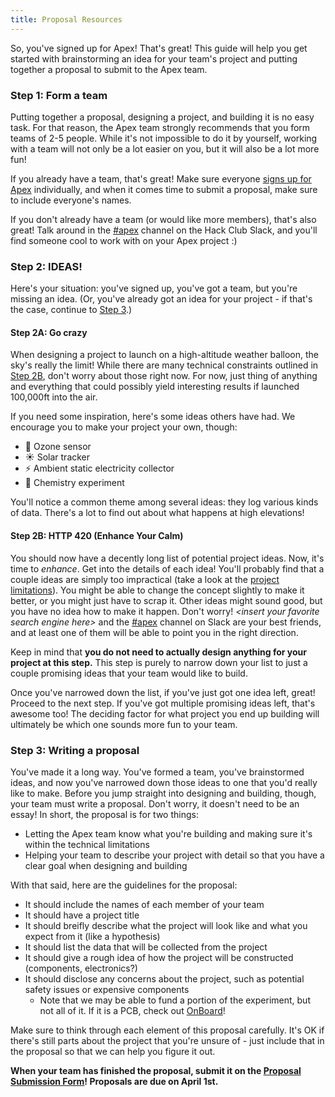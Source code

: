 ```yaml
---
title: Proposal Resources
---
```


So, you've signed up for Apex! That's great! This guide will help you get
started with brainstorming an idea for your team's project and putting together
a proposal to submit to the Apex team.

### Step 1: Form a team

Putting together a proposal, designing a project, and building it is no easy
task. For that reason, the Apex team strongly recommends that you form teams of
2-5 people. While it's not impossible to do it by yourself, working with a team
will not only be a lot easier on you, but it will also be a lot more fun!

If you already have a team, that's great! Make sure everyone
[signs up for Apex](https://apexhacks.org/signup) individually, and when it
comes time to submit a proposal, make sure to include everyone's names.

If you don't already have a team (or would like more members), that's also
great! Talk around in the [#apex](https://apexhacks.org/slack-channel) channel
on the Hack Club Slack, and you'll find someone cool to work with on your Apex
project :)

### Step 2: IDEAS!

Here's your situation: you've signed up, you've got a team, but you're missing
an idea. (Or, you've already got an idea for your project - if that's the case,
continue to [Step 3](#step-3-writing-a-proposal).)

#### Step 2A: Go crazy

When designing a project to launch on a high-altitude weather balloon, the sky's
really the limit! While there are many technical constraints outlined in
[Step 2B](#step-2b-http-420-enhance-your-calm), don't worry about those right
now. For now, just thing of anything and everything that could possibly yield
interesting results if launched 100,000ft into the air.

If you need some inspiration, here's some ideas others have had. We encourage
you to make your project your own, though:

- 🫧 Ozone sensor
- ☀️ Solar tracker
- ⚡️ Ambient static electricity collector
- 🧪 Chemistry experiment

You'll notice a common theme among several ideas: they log various kinds of
data. There's a lot to find out about what happens at high elevations!

#### Step 2B: HTTP 420 (Enhance Your Calm)

You should now have a decently long list of potential project ideas. Now, it's
time to _enhance_. Get into the details of each idea! You'll probably find that
a couple ideas are simply too impractical (take a look at the
[project limitations](/resources/limitations)). You might be able to change the
concept slightly to make it better, or you might just have to scrap it. Other
ideas might sound good, but you have no idea how to make it happen. Don't worry!
_\<insert your favorite search engine here\>_ and the
[#apex](https://apexhacks.org/slack-channel) channel on Slack are your best
friends, and at least one of them will be able to point you in the right
direction.

Keep in mind that **you do not need to actually design anything for your project
at this step.** This step is purely to narrow down your list to just a couple
promising ideas that your team would like to build.

Once you've narrowed down the list, if you've just got one idea left, great!
Proceed to the next step. If you've got multiple promising ideas left, that's
awesome too! The deciding factor for what project you end up building will
ultimately be which one sounds more fun to your team.

### Step 3: Writing a proposal

You've made it a long way. You've formed a team, you've brainstormed ideas, and
now you've narrowed down those ideas to one that you'd really like to make.
Before you jump straight into designing and building, though, your team must
write a proposal. Don't worry, it doesn't need to be an essay! In short, the
proposal is for two things:

- Letting the Apex team know what you're building and making sure it's within
  the technical limitations
- Helping your team to describe your project with detail so that you have a
  clear goal when designing and building

With that said, here are the guidelines for the proposal:

- It should include the names of each member of your team
- It should have a project title
- It should breifly describe what the project will look like and what you expect
  from it (like a hypothesis)
- It should list the data that will be collected from the project
- It should give a rough idea of how the project will be constructed
  (components, electronics?)
- It should disclose any concerns about the project, such as potential safety
  issues or expensive components
  - Note that we may be able to fund a portion of the experiment, but not all of
    it. If it is a PCB, check out [OnBoard](https://hackclub.com/onboard/)!

Make sure to think through each element of this proposal carefully. It's OK if
there's still parts about the project that you're unsure of - just include that
in the proposal so that we can help you figure it out.

<!--
TODO: add example proposal?
-->

**When your team has finished the proposal, submit it on the
[Proposal Submission Form](https://apexhacks.org/submit-proposal)! Proposals are
due on April 1st.**
